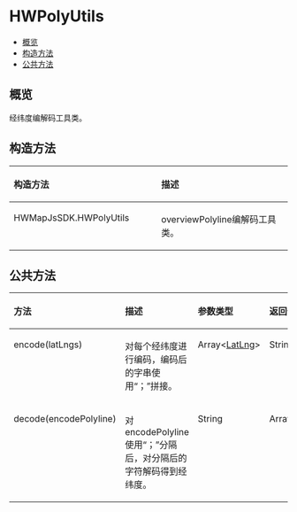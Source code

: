 # HWPolyUtils<a name="ZH-CN_TOPIC_0000001099661080"></a>

-   [概览](#section6750114614115)
-   [构造方法](#section637053415211)
-   [公共方法](#section2091003114512)

## 概览<a name="section6750114614115"></a>

经纬度编解码工具类。

## 构造方法<a name="section637053415211"></a>

<a name="tc9acd08816954359a7075b54b4f7740b"></a>
<table><thead align="left"><tr id="r5e8967a688c7470485275c2d8d22bd7d"><th class="cellrowborder" valign="top" width="53%" id="mcps1.1.3.1.1"><p id="a78127353536d48c2a5b6260c371dec91"><a name="a78127353536d48c2a5b6260c371dec91"></a><a name="a78127353536d48c2a5b6260c371dec91"></a><strong id="acde0abc58c8b45bf814cfb00ee55f29a"><a name="acde0abc58c8b45bf814cfb00ee55f29a"></a><a name="acde0abc58c8b45bf814cfb00ee55f29a"></a>构造方法</strong></p>
</th>
<th class="cellrowborder" valign="top" width="47%" id="mcps1.1.3.1.2"><p id="a0375d3c450364b64b34343dfe5a65638"><a name="a0375d3c450364b64b34343dfe5a65638"></a><a name="a0375d3c450364b64b34343dfe5a65638"></a><strong id="aa83e4e6f0b15428a9e9ce3efae7084e8"><a name="aa83e4e6f0b15428a9e9ce3efae7084e8"></a><a name="aa83e4e6f0b15428a9e9ce3efae7084e8"></a>描述</strong></p>
</th>
</tr>
</thead>
<tbody><tr id="r872f67c456004eb6bab21dc0cbf7bebf"><td class="cellrowborder" valign="top" width="53%" headers="mcps1.1.3.1.1 "><p id="acb1e220c7fee454d904fc2f4410e4c2f"><a name="acb1e220c7fee454d904fc2f4410e4c2f"></a><a name="acb1e220c7fee454d904fc2f4410e4c2f"></a>HWMapJsSDK.HWPolyUtils</p>
</td>
<td class="cellrowborder" valign="top" width="47%" headers="mcps1.1.3.1.2 "><p id="ab07db2dce3a844a1869704498d7aa33d"><a name="ab07db2dce3a844a1869704498d7aa33d"></a><a name="ab07db2dce3a844a1869704498d7aa33d"></a>overviewPolyline编解码工具类。</p>
</td>
</tr>
</tbody>
</table>

## 公共方法<a name="section2091003114512"></a>

<a name="tc20e9fc0c160468a9d3d6e3874d4ce53"></a>
<table><thead align="left"><tr id="r12f5b3de494d460c8349ac911b3494b6"><th class="cellrowborder" valign="top" width="25.26252625262526%" id="mcps1.1.5.1.1"><p id="a88f3ce071055415d82cda52e9f062230"><a name="a88f3ce071055415d82cda52e9f062230"></a><a name="a88f3ce071055415d82cda52e9f062230"></a><strong id="afcc8b8640a0d45ada42d71a8f13d9fb8"><a name="afcc8b8640a0d45ada42d71a8f13d9fb8"></a><a name="afcc8b8640a0d45ada42d71a8f13d9fb8"></a>方法</strong></p>
</th>
<th class="cellrowborder" valign="top" width="31.553155315531555%" id="mcps1.1.5.1.2"><p id="aa639dbce9a8a4632b8bdf0d701b9dfd4"><a name="aa639dbce9a8a4632b8bdf0d701b9dfd4"></a><a name="aa639dbce9a8a4632b8bdf0d701b9dfd4"></a><strong id="a4150acd03de34ba79585ab6810150280"><a name="a4150acd03de34ba79585ab6810150280"></a><a name="a4150acd03de34ba79585ab6810150280"></a>描述</strong></p>
</th>
<th class="cellrowborder" valign="top" width="21.772177217721772%" id="mcps1.1.5.1.3"><p id="a72ed2f95fa614bf5876860adb1a525bd"><a name="a72ed2f95fa614bf5876860adb1a525bd"></a><a name="a72ed2f95fa614bf5876860adb1a525bd"></a><strong id="afad06168ff39431a96621038bace9f50"><a name="afad06168ff39431a96621038bace9f50"></a><a name="afad06168ff39431a96621038bace9f50"></a>参数类型</strong></p>
</th>
<th class="cellrowborder" valign="top" width="21.412141214121412%" id="mcps1.1.5.1.4"><p id="af8aba1d4dcea4f678803ece52ca52c12"><a name="af8aba1d4dcea4f678803ece52ca52c12"></a><a name="af8aba1d4dcea4f678803ece52ca52c12"></a><strong id="a9dddec1e556c4c1093363a520daddb91"><a name="a9dddec1e556c4c1093363a520daddb91"></a><a name="a9dddec1e556c4c1093363a520daddb91"></a>返回值</strong></p>
</th>
</tr>
</thead>
<tbody><tr id="ra073ac88b90545deaf9b9a1446d38761"><td class="cellrowborder" valign="top" width="25.26252625262526%" headers="mcps1.1.5.1.1 "><p id="p6396205513512"><a name="p6396205513512"></a><a name="p6396205513512"></a>encode(latLngs)</p>
</td>
<td class="cellrowborder" valign="top" width="31.553155315531555%" headers="mcps1.1.5.1.2 "><p id="p1739518557517"><a name="p1739518557517"></a><a name="p1739518557517"></a>对每个经纬度进行编码，编码后的字串使用“；”拼接。</p>
</td>
<td class="cellrowborder" valign="top" width="21.772177217721772%" headers="mcps1.1.5.1.3 "><p id="p113942055451"><a name="p113942055451"></a><a name="p113942055451"></a>Array&lt;<a href="js-params.md#s45373a8938e040ca9f46c78f4283b385">LatLng</a>&gt;</p>
</td>
<td class="cellrowborder" valign="top" width="21.412141214121412%" headers="mcps1.1.5.1.4 "><p id="p173923551951"><a name="p173923551951"></a><a name="p173923551951"></a>String</p>
</td>
</tr>
<tr id="re0144c150a754c5e8e0865d8750bd8dc"><td class="cellrowborder" valign="top" width="25.26252625262526%" headers="mcps1.1.5.1.1 "><p id="p5392255553"><a name="p5392255553"></a><a name="p5392255553"></a>decode(encodePolyline)</p>
</td>
<td class="cellrowborder" valign="top" width="31.553155315531555%" headers="mcps1.1.5.1.2 "><p id="p13391155514518"><a name="p13391155514518"></a><a name="p13391155514518"></a>对encodePolyline使用“；”分隔后，对分隔后的字符解码得到经纬度。</p>
</td>
<td class="cellrowborder" valign="top" width="21.772177217721772%" headers="mcps1.1.5.1.3 "><p id="p183901255859"><a name="p183901255859"></a><a name="p183901255859"></a>String</p>
</td>
<td class="cellrowborder" valign="top" width="21.412141214121412%" headers="mcps1.1.5.1.4 "><p id="p937085510512"><a name="p937085510512"></a><a name="p937085510512"></a>Array&lt;<a href="js-params.md#s45373a8938e040ca9f46c78f4283b385">LatLng</a>&gt;</p>
</td>
</tr>
</tbody>
</table>

